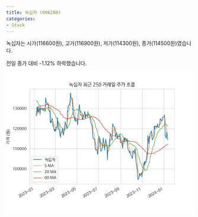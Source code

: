 ```yaml
---
title: 녹십자 (006280)
categories:
- Stock
---
```


녹십자는 시가(116600원), 고가(116900원), 저가(114300원), 종가(114500원)였습니다.

전일 종가 대비 -1.12% 하락했습니다.

<!-- more -->

![006280](/assets/images/stock/006280.png)
